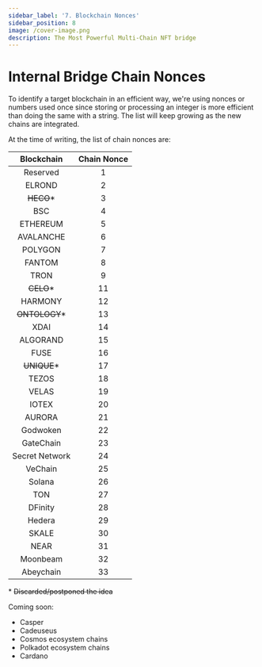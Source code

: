 ```yaml
---
sidebar_label: '7. Blockchain Nonces'
sidebar_position: 8
image: /cover-image.png
description: The Most Powerful Multi-Chain NFT bridge
---
```


# Internal Bridge Chain Nonces

To identify a target blockchain in an efficient way, we're using nonces or numbers used once since storing or processing an integer is more efficient than doing the same with a string. The list will keep growing as the new chains are integrated.

At the time of writing, the list of chain nonces are:

|Blockchain|Chain Nonce|
|:-:|:-:|
|Reserved|1|
|ELROND|2|
|<s>HECO</s>*|3|
|BSC|4|
|ETHEREUM|5|
|AVALANCHE|6|
|POLYGON|7|
|FANTOM|8|
|TRON|9|
|<s>CELO</s>*|11|
|HARMONY|12|
|<s>ONTOLOGY</s>*|13|
|XDAI|14|
|ALGORAND|15|
|FUSE|16|
|<s>UNIQUE</s>*|17|
|TEZOS|18|
|VELAS|19|
|IOTEX|20|
|AURORA|21|
|Godwoken|22|
|GateChain|23|
|Secret Network|24|
|VeChain|25|
|Solana|26|
|TON|27|
|DFinity|28|
|Hedera|29|
|SKALE|30|
|NEAR|31|
|Moonbeam|32|
|Abeychain|33|


\* <s>Discarded/postponed the idea</s>

Coming soon:<br/>
- Casper
- Cadeuseus
- Cosmos ecosystem chains
- Polkadot ecosystem chains
- Cardano